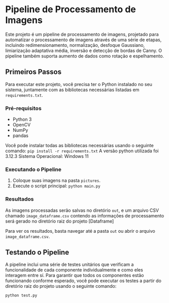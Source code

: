 # Pipeline de Processamento de Imagens

Este projeto é um pipeline de processamento de imagens, projetado para automatizar o processamento de imagens através de uma série de etapas, incluindo redimensionamento, normalização, desfoque Gaussiano, limiarização adaptativa média, inversão e detecção de bordas de Canny. O pipeline também suporta aumento de dados como rotação e espelhamento.

## Primeiros Passos

Para executar este projeto, você precisa ter o Python instalado no seu sistema, juntamente com as bibliotecas necessárias listadas em `requirements.txt`.

### Pré-requisitos

- Python 3
- OpenCV
- NumPy
- pandas

Você pode instalar todas as bibliotecas necessárias usando o seguinte comando: `pip install -r requirements.txt`
A versão python utilizada foi 3.12.3
Sistema Operacional: Windows 11

### Executando o Pipeline

1. Coloque suas imagens na pasta `pictures`.
2. Execute o script principal: `python main.py`


### Resultados

As imagens processadas serão salvas no diretório `out`, e um arquivo CSV chamado `image_dataframe.csv` contendo as informações de processamento será gerado no diretório raiz do projeto [Dataframe]

Para ver os resultados, basta navegar até a pasta `out` ou abrir o arquivo `image_dataframe.csv`.

## Testando o Pipeline

A pipeline inclui uma série de testes unitários que verificam a funcionalidade de cada componente individualmente e como eles interagem entre sí. Para garantir que todos os componentes estão funcionando conforme esperado, você pode executar os testes a partir do diretório raiz do projeto usando o seguinte comando:

```bash
python test.py
```